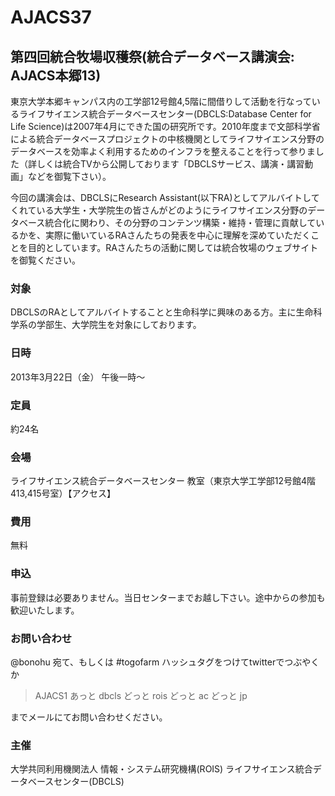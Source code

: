 # AJACS37
## 第四回統合牧場収穫祭(統合データベース講演会: AJACS本郷13)

東京大学本郷キャンパス内の工学部12号館4,5階に間借りして活動を行なっているライフサイエンス統合データベースセンター(DBCLS:Database Center for Life Science)は2007年4月にできた国の研究所です。2010年度まで文部科学省による統合データベースプロジェクトの中核機関としてライフサイエンス分野のデータベースを効率よく利用するためのインフラを整えることを行って参りました（詳しくは統合TVから公開しております「DBCLSサービス、講演・講習動画」などを御覧下さい）。

今回の講演会は、DBCLSにResearch Assistant(以下RA)としてアルバイトしてくれている大学生・大学院生の皆さんがどのようにライフサイエンス分野のデータベース統合化に関わり、その分野のコンテンツ構築・維持・管理に貢献しているかを、実際に働いているRAさんたちの発表を中心に理解を深めていただくことを目的としています。RAさんたちの活動に関しては統合牧場のウェブサイトを御覧ください。
### 対象
DBCLSのRAとしてアルバイトすることと生命科学に興味のある方。主に生命科学系の学部生、大学院生を対象にしております。
### 日時
2013年3月22日（金） 午後一時～
### 定員
約24名
### 会場
ライフサイエンス統合データベースセンター 教室（東京大学工学部12号館4階413,415号室）【アクセス】
### 費用
無料
### 申込
事前登録は必要ありません。当日センターまでお越し下さい。途中からの参加も歓迎いたします。
### お問い合わせ
@bonohu 宛て、もしくは #togofarm ハッシュタグをつけてtwitterでつぶやくか
> AJACS1 あっと dbcls どっと rois どっと ac どっと jp

までメールにてお問い合わせください。
### 主催
大学共同利用機関法人 情報・システム研究機構(ROIS) ライフサイエンス統合データベースセンター(DBCLS)
